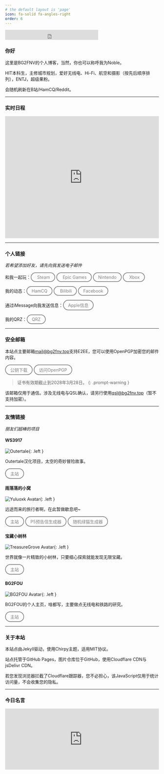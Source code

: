 ```yaml
---
# the default layout is 'page'
icon: fa-solid fa-angles-right
order: 6
---
```

<iframe src="https://free.timeanddate.com/clock/i9qcfrb1/fn16/fs20/fc999/tct/pct/pa5/tt0/tw1/tm1/th1/ta1/tb2" frameborder="0" width="305" height="33" allowtransparency="true"></iframe>

### 你好

这里是BG2FNV的个人博客，当然，你也可以称呼我为Noble。

HIT本科生，主修城市规划，爱好无线电、Hi-Fi、航空和摄影（按先后顺序排列），ENTJ，超级果粉。

会随机刷新在B站/HamCQ/Reddit。

***

### 实时日程

<iframe id="open-web-calendar" 
    style="background:url('https://raw.githubusercontent.com/niccokunzmann/open-web-calendar/master/static/img/loaders/circular-loader.gif') center center no-repeat;"
    src="https://icsviewer.ecam.fr/calendar.html?language=zh_Hans&amp;start_of_week=su&amp;starting_hour=7&amp;tab=week&amp;timezone=Asia%2FShanghai&amp;title=Echo&#039;s%20Events&amp;url=https%3A%2F%2Fp175-caldav.icloud.com%2Fpublished%2F2%2FMTc5OTUyODc1NTMxNzk5NYASTJWtrQ2TcQkQk57PtvTwuP_ve6mHNsWgrIQn0NXu5TbKhimopKC-Evcrfdvguv_LWFv4bLRPnpkK08XaG3E&amp;url=https%3A%2F%2Fp175-caldav.icloud.com%2Fpublished%2F2%2FMTc5OTUyODc1NTMxNzk5NYASTJWtrQ2TcQkQk57PtvR7_Qt2rqCMjjB__EwemcKODG5XoyMwZ8Qi18MvSDTeD7M9e4eXcakQk--ZhXJynEg"
    sandbox="allow-scripts allow-same-origin allow-top-navigation"
    allowTransparency="true" scrolling="no" 
    frameborder="0" height="400px" width="100%"></iframe>

***

### 个人链接

*若希望添加好友，请先向我发送电子邮件*

和我一起玩：<a href="https://steamcommunity.com/id/nobletung/" target="_blank" style="text-decoration: none; background: transparent; border: 2px solid gray; color: gray; padding: 5px 15px; border-radius: 50px; display: inline-block; text-align: center;">
  Steam</a>  <a href="https://store.epicgames.com/zh-CN/u/03d34458cbf84e4fb5f74fc1adfdc517" target="_blank" style="text-decoration: none; background: transparent; border: 2px solid gray; color: gray; padding: 5px 15px; border-radius: 50px; display: inline-block; text-align: center;">
  Epic Games</a>  <a href="https://lounge.nintendo.com/friendcode/4548-2982-8296/DJhK0VK5R2" target="_blank" style="text-decoration: none; background: transparent; border: 2px solid gray; color: gray; padding: 5px 15px; border-radius: 50px; display: inline-block; text-align: center;">Nintendo</a>  <a href="https://www.xbox.com/zh-CN/play/user/Noble%20E%20Tung" target="_blank" style="text-decoration: none; background: transparent; border: 2px solid gray; color: gray; padding: 5px 15px; border-radius: 50px; display: inline-block; text-align: center;">
  Xbox</a>

我的动态：<a href="https://forum.hamcq.cn/u/4874" target="_blank" style="text-decoration: none; background: transparent; border: 2px solid gray; color: gray; padding: 5px 15px; border-radius: 50px; display: inline-block; text-align: center;">HamCQ</a>  <a href="https://space.bilibili.com/452038587" target="_blank" style="text-decoration: none; background: transparent; border: 2px solid gray; color: gray; padding: 5px 15px; border-radius: 50px; display: inline-block; text-align: center;">
  Bilibili</a>  <a href="https://www.facebook.com/noblee.tung/" target="_blank" style="text-decoration: none; background: transparent; border: 2px solid gray; color: gray; padding: 5px 15px; border-radius: 50px; display: inline-block; text-align: center;">Facebook</a>

通过iMessage向我发送信息：<a href="iMessage:NobleTung@icloud.com" target="_blank" style="text-decoration: none; background: transparent; border: 2px solid gray; color: gray; padding: 5px 15px; border-radius: 50px; display: inline-block; text-align: center;">Apple信息</a>

我的QRZ：<a href="https://www.qrz.com/db/BG2FNV" target="_blank" style="text-decoration: none; background: transparent; border: 2px solid gray; color: gray; padding: 5px 15px; border-radius: 50px; display: inline-block; text-align: center;">QRZ</a>

***

### 安全邮箱

本站点主要邮箱<a href="mailto:mail@bg2fnv.top" target="_blank" style="text-decoration: none;">mail@bg2fnv.top</a>支持E2EE，您可以使用OpenPGP加密您的邮件内容。

  <a href="https://testingcf.jsdelivr.net/gh/NobleTung/nobleetung-media-hosting@main/public-key/Echo_mail@bg2fnv.top-0xC2939DD5FFE75CAE-pub.asc" target="_blank" style="text-decoration: none; background: transparent; border: 2px solid gray; color: gray; padding: 5px 15px; border-radius: 50px; display: inline-block; text-align: center;">公钥下载</a>  <a href="https://www.openpgp.org" target="_blank" style="text-decoration: none; background: transparent; border: 2px solid gray; color: gray; padding: 5px 15px; border-radius: 50px; display: inline-block; text-align: center;">访问OpenPGP</a>

> 证书有效期截止到2028年3月28日。
> {: .prompt-warning }

该邮箱仅用于通信。涉及无线电与QSL确认，请另行使用<a href="mailto:qsl@bg2fnv.top" target="_blank" style="text-decoration: none;">qsl@bg2fnv.top</a>（暂不支持加密）。

***

### 友情链接

*朋友们超棒的项目*

#### WS3917

![Outertale](/img/site/about/ws3917-outertale.png){: .left }

Outertale汉化项目，太空的奇妙冒险故事。

<a href="https://www.ws3917.space/" target="_blank" style="text-decoration: none; background: transparent; border: 2px solid gray; color: gray; padding: 5px 15px; border-radius: 50px; display: inline-block; text-align: center;">主站</a>  

#### 雨落落的小窝

![Yuluoxk Avatar](/img/site/about/yuluoxk-avatar.png){: .left }

远途而来的旅行者啊，在此暂做歇息吧~

<a href="https://yuluoxk.cn/" target="_blank" style="text-decoration: none; background: transparent; border: 2px solid gray; color: gray; padding: 5px 15px; border-radius: 50px; display: inline-block; text-align: center;">主站</a>   <a href="https://yuluoxk.cn/p5/" target="_blank" style="text-decoration: none; background: transparent; border: 2px solid gray; color: gray; padding: 5px 15px; border-radius: 50px; display: inline-block; text-align: center;">P5预告信生成器</a>   <a href="https://yuluoxk.cn/more_suzume/" target="_blank" style="text-decoration: none; background: transparent; border: 2px solid gray; color: gray; padding: 5px 15px; border-radius: 50px; display: inline-block; text-align: center;">随机绿猫生成器</a>

#### 宝藏小树林

![TreasureGrove Avatar](/img/site/about/treasuregrove-avatar.png){: .left }

世界就像一片精致的小树林，只要细心探索就能发现无限宝藏。

  <a href="https://treasuregrove.github.io" target="_blank" style="text-decoration: none; background: transparent; border: 2px solid gray; color: gray; padding: 5px 15px; border-radius: 50px; display: inline-block; text-align: center;">主站</a>

#### BG2FOU

![BG2FOU Avatar](/img/site/about/bg2fou-avatar.png){: .left }

BG2FOU的个人主页，啥都写，主要做点无线电和铁路的研究。

  <a href="https://i.bg2fou.top" target="_blank" style="text-decoration: none; background: transparent; border: 2px solid gray; color: gray; padding: 5px 15px; border-radius: 50px; display: inline-block; text-align: center;">主站</a>

***

### 关于本站

本站点由Jekyll驱动，使用Chirpy主题，适用MIT协议。

站点托管于GitHub Pages，图片仓库位于GitHub，使用Cloudflare CDN与jsDelivr CDN。

若您发现浏览器拦截了Cloudflare跟踪器，您不必担心，该JavaScript仅用于统计访问量，不会收集您的隐私。

***

### 今日名言

<iframe frameBorder="0" style="width:100%;;max-width:660px;height:200px" src="https://kwize.com/quote-of-the-day/embed/&txt=0&font=Georgia&color=000000&background=ffffff&fid=0"></iframe>





